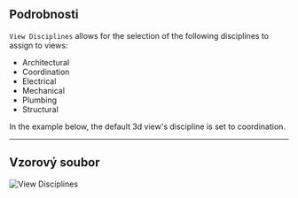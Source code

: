 ## Podrobnosti
`View Disciplines` allows for the selection of the following disciplines to assign to views:

- Architectural
- Coordination
- Electrical
- Mechanical
- Plumbing
- Structural

In the example below, the default 3d view's discipline is set to coordination.
___
## Vzorový soubor

![View Disciplines](./DSRevitNodesUI.ViewDisciplines_img.jpg)
